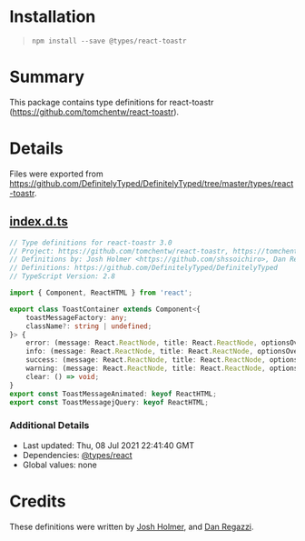 # Installation
> `npm install --save @types/react-toastr`

# Summary
This package contains type definitions for react-toastr (https://github.com/tomchentw/react-toastr).

# Details
Files were exported from https://github.com/DefinitelyTyped/DefinitelyTyped/tree/master/types/react-toastr.
## [index.d.ts](https://github.com/DefinitelyTyped/DefinitelyTyped/tree/master/types/react-toastr/index.d.ts)
````ts
// Type definitions for react-toastr 3.0
// Project: https://github.com/tomchentw/react-toastr, https://tomchentw.github.io/react-toastr
// Definitions by: Josh Holmer <https://github.com/shssoichiro>, Dan Regazzi <https://github.com/DanRegazzi>
// Definitions: https://github.com/DefinitelyTyped/DefinitelyTyped
// TypeScript Version: 2.8

import { Component, ReactHTML } from 'react';

export class ToastContainer extends Component<{
    toastMessageFactory: any;
    className?: string | undefined;
}> {
    error: (message: React.ReactNode, title: React.ReactNode, optionsOverride?: {}) => void;
    info: (message: React.ReactNode, title: React.ReactNode, optionsOverride?: {}) => void;
    success: (message: React.ReactNode, title: React.ReactNode, optionsOverride?: {}) => void;
    warning: (message: React.ReactNode, title: React.ReactNode, optionsOverride?: {}) => void;
    clear: () => void;
}
export const ToastMessageAnimated: keyof ReactHTML;
export const ToastMessagejQuery: keyof ReactHTML;

````

### Additional Details
 * Last updated: Thu, 08 Jul 2021 22:41:40 GMT
 * Dependencies: [@types/react](https://npmjs.com/package/@types/react)
 * Global values: none

# Credits
These definitions were written by [Josh Holmer](https://github.com/shssoichiro), and [Dan Regazzi](https://github.com/DanRegazzi).
